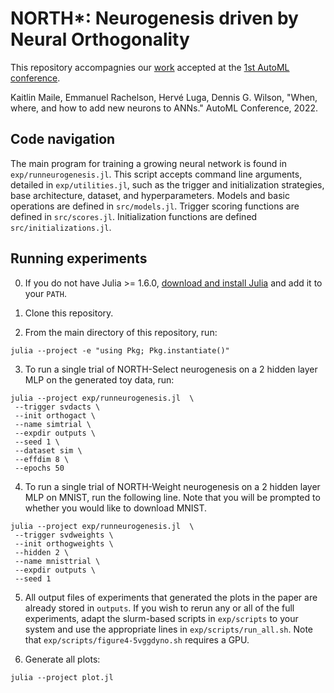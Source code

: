 # NORTH*: Neurogenesis driven by Neural Orthogonality 
This repository accompagnies our [work](https://openreview.net/attachment?id=SWOg-arIg9&name=main_paper_and_supplementary_material) accepted at the [1st AutoML conference](https://automl.cc).

Kaitlin Maile, Emmanuel Rachelson, Hervé Luga, Dennis G. Wilson, "When, where, and how to add new neurons to ANNs." AutoML Conference, 2022. 

## Code navigation
The main program for training a growing neural network is found in `exp/runneurogenesis.jl`. This script accepts command line arguments, detailed in `exp/utilities.jl`, such as the trigger and initialization strategies, base architecture, dataset, and hyperparameters. Models and basic operations are defined in `src/models.jl`. Trigger scoring functions are defined in `src/scores.jl`. Initialization functions are defined `src/initializations.jl`.

## Running experiments

0. If you do not have Julia >= 1.6.0, [download and install Julia](https://julialang.org/downloads/) and add it to your `PATH`.

1. Clone this repository.

2. From the main directory of this repository, run: 
```
julia --project -e "using Pkg; Pkg.instantiate()"
```

3. To run a single trial of NORTH-Select neurogenesis on a 2 hidden layer MLP on the generated toy data, run:
```
julia --project exp/runneurogenesis.jl  \
 --trigger svdacts \
 --init orthogact \
 --name simtrial \
 --expdir outputs \
 --seed 1 \
 --dataset sim \
 --effdim 8 \
 --epochs 50
```

4. To run a single trial of NORTH-Weight neurogenesis on a 2 hidden layer MLP on MNIST, run the following line. Note that you will be prompted to whether you would like to download MNIST.
```
julia --project exp/runneurogenesis.jl  \
 --trigger svdweights \
 --init orthogweights \
 --hidden 2 \
 --name mnisttrial \
 --expdir outputs \
 --seed 1 
```

5. All output files of experiments that generated the plots in the paper are already stored in `outputs`. If you wish to rerun any or all of the full experiments, adapt the slurm-based scripts in `exp/scripts` to your system and use the appropriate lines in `exp/scripts/run_all.sh`. Note that `exp/scripts/figure4-5vggdyno.sh` requires a GPU.

6. Generate all plots:
```
julia --project plot.jl
```
